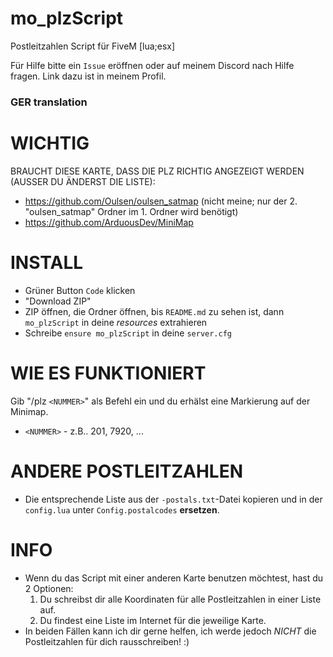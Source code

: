 # mo_plzScript

Postleitzahlen Script für FiveM [lua;esx]

Für Hilfe bitte ein `Issue` eröffnen oder auf meinem Discord nach Hilfe fragen. Link dazu ist in meinem Profil.

### GER translation

# WICHTIG

BRAUCHT DIESE KARTE, DASS DIE PLZ RICHTIG ANGEZEIGT WERDEN (AUSSER DU ÄNDERST DIE LISTE): 
- https://github.com/Oulsen/oulsen_satmap (nicht meine; nur der 2. "oulsen_satmap" Ordner im 1. Ordner wird benötigt)
- https://github.com/ArduousDev/MiniMap
  
# INSTALL
- Grüner Button `Code` klicken 
- "Download ZIP"
- ZIP öffnen, die Ordner öffnen, bis `README.md` zu sehen ist, dann `mo_plzScript` in deine _resources_ extrahieren
- Schreibe `ensure mo_plzScript` in deine `server.cfg`

# WIE ES FUNKTIONIERT
 Gib "/plz `<NUMMER>`" als Befehl ein und du erhälst eine Markierung auf der Minimap.
 - `<NUMMER>` - z.B.. 201, 7920, ...

# ANDERE POSTLEITZAHLEN
- Die entsprechende Liste aus der `-postals.txt`-Datei kopieren und in der `config.lua` unter `Config.postalcodes` **ersetzen**.

# INFO
- Wenn du das Script mit einer anderen Karte benutzen möchtest, hast du 2 Optionen:
    1. Du schreibst dir alle Koordinaten für alle Postleitzahlen in einer Liste auf.
    2. Du findest eine Liste im Internet für die jeweilige Karte.
 - In beiden Fällen kann ich dir gerne helfen, ich werde jedoch *NICHT* die Postleitzahlen für dich rausschreiben! :)
